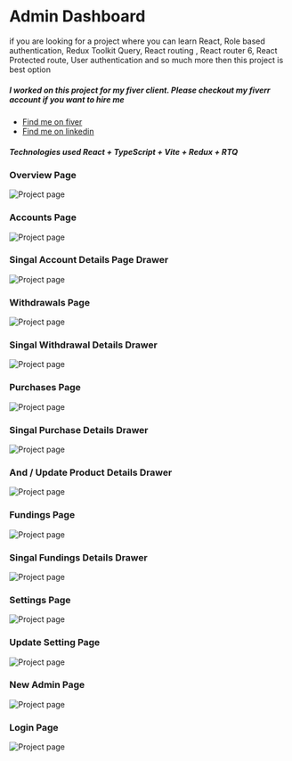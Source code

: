 # Admin Dashboard

if you are looking for a project where you can learn React, Role based
authentication, Redux Toolkit Query, React routing , React router 6,
React Protected route, User authentication and so much more then this
project is best option

##### I worked on this project for my fiver client. Please checkout my fiverr account if you want to hire me

- [Find me on fiver ](https://www.fiverr.com/zainbinramzan/develop-web-applications-with-mern-stack-react-node-express-moongodbplugin-react/README.md)
- [Find me on linkedin](https://www.linkedin.com/in/abu-zain-html-css-javascipt-developer/)

##### Technologies used React + TypeScript + Vite + Redux + RTQ

### Overview Page

![Project page](readme-images/1.png)

### Accounts Page

![Project page](readme-images/2.png)

### Singal Account Details Page Drawer

![Project page](readme-images/3.png)

### Withdrawals Page

![Project page](readme-images/4.png)

### Singal Withdrawal Details Drawer

![Project page](readme-images/6.png)

### Purchases Page

![Project page](readme-images/5.png)

### Singal Purchase Details Drawer

![Project page](readme-images/7.png)

### And / Update Product Details Drawer

![Project page](readme-images/11.png)

### Fundings Page

![Project page](readme-images/12.png)

### Singal Fundings Details Drawer

![Project page](readme-images/13.png)

### Settings Page

![Project page](readme-images/14.png)

### Update Setting Page

![Project page](readme-images/15.png)

### New Admin Page

![Project page](readme-images/16.png)

### Login Page

![Project page](readme-images/17.png)
